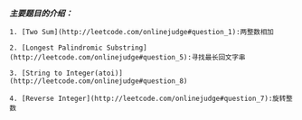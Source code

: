 ***主要题目的介绍：***


    1. [Two Sum](http://leetcode.com/onlinejudge#question_1):两整数相加

    2. [Longest Palindromic Substring](http://leetcode.com/onlinejudge#question_5):寻找最长回文字串

    3. [String to Integer(atoi)](http://leetcode.com/onlinejudge#question_8)

    4. [Reverse Integer](http://leetcode.com/onlinejudge#question_7):旋转整数

